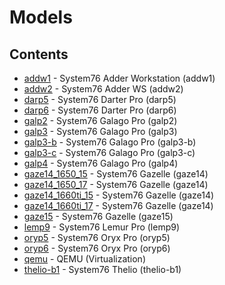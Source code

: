 # Models

## Contents

- [addw1](./addw1) - System76 Adder Workstation (addw1)
- [addw2](./addw2) - System76 Adder WS (addw2)
- [darp5](./darp5) - System76 Darter Pro (darp5)
- [darp6](./darp6) - System76 Darter Pro (darp6)
- [galp2](./galp2) - System76 Galago Pro (galp2)
- [galp3](./galp3) - System76 Galago Pro (galp3)
- [galp3-b](./galp3-b) - System76 Galago Pro (galp3-b)
- [galp3-c](./galp3-c) - System76 Galago Pro (galp3-c)
- [galp4](./galp4) - System76 Galago Pro (galp4)
- [gaze14_1650_15](./gaze14_1650_15) - System76 Gazelle (gaze14)
- [gaze14_1650_17](./gaze14_1650_17) - System76 Gazelle (gaze14)
- [gaze14_1660ti_15](./gaze14_1660ti_15) - System76 Gazelle (gaze14)
- [gaze14_1660ti_17](./gaze14_1660ti_17) - System76 Gazelle (gaze14)
- [gaze15](./gaze15) - System76 Gazelle (gaze15)
- [lemp9](./lemp9) - System76 Lemur Pro (lemp9)
- [oryp5](./oryp5) - System76 Oryx Pro (oryp5)
- [oryp6](./oryp6) - System76 Oryx Pro (oryp6)
- [qemu](./qemu) - QEMU (Virtualization)
- [thelio-b1](./thelio-b1) - System76 Thelio (thelio-b1)

